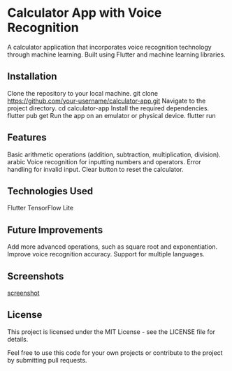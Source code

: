 # Calculator App with Voice Recognition
A calculator application that incorporates voice recognition technology through machine learning. Built using Flutter and machine learning libraries.

## Installation
Clone the repository to your local machine.
git clone https://github.com/your-username/calculator-app.git
Navigate to the project directory.
cd calculator-app
Install the required dependencies.
flutter pub get
Run the app on an emulator or physical device.
flutter run
## Features
Basic arithmetic operations (addition, subtraction, multiplication, division).
arabic Voice recognition for inputting numbers and operators.
Error handling for invalid input.
Clear button to reset the calculator.
## Technologies Used
Flutter
TensorFlow Lite
## Future Improvements
Add more advanced operations, such as square root and exponentiation.
Improve voice recognition accuracy.
Support for multiple languages.
## Screenshots
[screenshot](flutter_01.png)
## License
This project is licensed under the MIT License - see the LICENSE file for details.

Feel free to use this code for your own projects or contribute to the project by submitting pull requests.
